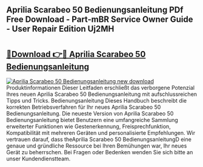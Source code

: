 ## Aprilia Scarabeo 50 Bedienungsanleitung PDf Free Download - Part-mBR Service Owner Guide - User Repair Edition Uj2MH

# <h2><a href="http://df5ord3.blite.top/?on=Aprilia+Scarabeo+50+Bedienungsanleitung">🔗Download 👉🔴 Aprilia Scarabeo 50 Bedienungsanleitung</a></h2>

[![Aprilia Scarabeo 50 Bedienungsanleitung new download](https://i.imgur.com/lujVjoI.png)](http://df5ord3.blite.top/?on=Aprilia+Scarabeo+50+Bedienungsanleitung)
Produktinformationen Dieser Leitfaden erschließt das verborgene Potenzial Ihres neuen Aprilia Scarabeo 50 Bedienungsanleitung mit aufschlussreichen Tipps und Tricks. Bedienungsanleitung Dieses Handbuch beschreibt die korrekten Betriebsverfahren für Ihr neues Aprilia Scarabeo 50 Bedienungsanleitung. Die neueste Version von Aprilia Scarabeo 50 Bedienungsanleitung bietet Benutzern eine umfangreiche Sammlung erweiterter Funktionen wie Gestenerkennung, Freisprechfunktion, Kompatibilität mit mehreren Geräten und personalisierte Empfehlungen. Wir vertrauen darauf, dass theAprilia Scarabeo 50 BedienungsanleitungD eine genaue und gründliche Ressource bei Ihren Bemühungen war, Ihr neues Gerät zu beherrschen. Bei Fragen oder Bedenken wenden Sie sich bitte an unser Kundendienstteam.

